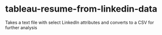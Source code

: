 # tableau-resume-from-linkedin-data
Takes a text file with select LinkedIn attributes and converts to a CSV for further analysis
